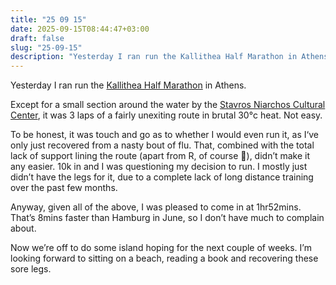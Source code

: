 ```yaml
---
title: "25 09 15"
date: 2025-09-15T08:44:47+03:00
draft: false
slug: "25-09-15"
description: "Yesterday I ran run the Kallithea Half Marathon in Athens."
---
```


Yesterday I ran run the [Kallithea Half Marathon](http://www.kallitheahalf.gr/index.php/en/) in Athens. 

Except for a small section around the water by the [Stavros Niarchos Cultural Center](https://www.snfcc.org/en/), it was 3 laps of a fairly unexiting route in brutal 30°c heat. Not easy.

To be honest, it was touch and go as to whether I would even run it, as I‘ve only just recovered from a nasty bout of flu. That, combined with the total lack of support lining the route (apart from R, of course 👏), didn’t make it any easier. 10k in and I was questioning my decision to run. I mostly just didn’t have the legs for it, due to a complete lack of long distance training over the past few months.

Anyway, given all of the above, I was pleased to come in at 1hr52mins. That’s 8mins faster than Hamburg in June, so I don’t have much to complain about.

Now we’re off to do some island hoping for the next couple of weeks. I’m looking forward to sitting on a beach, reading a book and recovering these sore legs.